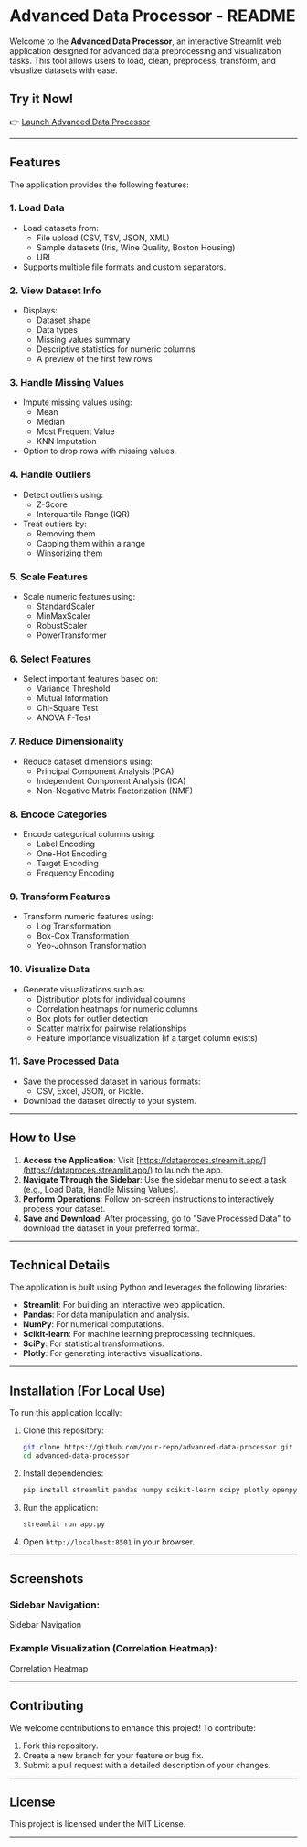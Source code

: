 # Advanced Data Processor - README

Welcome to the **Advanced Data Processor**, an interactive Streamlit web application designed for advanced data preprocessing and visualization tasks. This tool allows users to load, clean, preprocess, transform, and visualize datasets with ease.

## Try it Now!

👉 [Launch Advanced Data Processor](https://dataproces.streamlit.app/)

---

## **Features**

The application provides the following features:

### **1. Load Data**
- Load datasets from:
  - File upload (CSV, TSV, JSON, XML)
  - Sample datasets (Iris, Wine Quality, Boston Housing)
  - URL
- Supports multiple file formats and custom separators.

### **2. View Dataset Info**
- Displays:
  - Dataset shape
  - Data types
  - Missing values summary
  - Descriptive statistics for numeric columns
  - A preview of the first few rows

### **3. Handle Missing Values**
- Impute missing values using:
  - Mean
  - Median
  - Most Frequent Value
  - KNN Imputation
- Option to drop rows with missing values.

### **4. Handle Outliers**
- Detect outliers using:
  - Z-Score
  - Interquartile Range (IQR)
- Treat outliers by:
  - Removing them
  - Capping them within a range
  - Winsorizing them

### **5. Scale Features**
- Scale numeric features using:
  - StandardScaler
  - MinMaxScaler
  - RobustScaler
  - PowerTransformer

### **6. Select Features**
- Select important features based on:
  - Variance Threshold
  - Mutual Information
  - Chi-Square Test
  - ANOVA F-Test

### **7. Reduce Dimensionality**
- Reduce dataset dimensions using:
  - Principal Component Analysis (PCA)
  - Independent Component Analysis (ICA)
  - Non-Negative Matrix Factorization (NMF)

### **8. Encode Categories**
- Encode categorical columns using:
  - Label Encoding
  - One-Hot Encoding
  - Target Encoding
  - Frequency Encoding

### **9. Transform Features**
- Transform numeric features using:
  - Log Transformation
  - Box-Cox Transformation
  - Yeo-Johnson Transformation

### **10. Visualize Data**
- Generate visualizations such as:
  - Distribution plots for individual columns
  - Correlation heatmaps for numeric columns
  - Box plots for outlier detection
  - Scatter matrix for pairwise relationships
  - Feature importance visualization (if a target column exists)

### **11. Save Processed Data**
- Save the processed dataset in various formats:
  - CSV, Excel, JSON, or Pickle.
- Download the dataset directly to your system.

---

## **How to Use**

1. **Access the Application**: Visit [https://dataproces.streamlit.app/](https://dataproces.streamlit.app/) to launch the app.
2. **Navigate Through the Sidebar**: Use the sidebar menu to select a task (e.g., Load Data, Handle Missing Values).
3. **Perform Operations**: Follow on-screen instructions to interactively process your dataset.
4. **Save and Download**: After processing, go to "Save Processed Data" to download the dataset in your preferred format.

---

## **Technical Details**

The application is built using Python and leverages the following libraries:

- **Streamlit**: For building an interactive web application.
- **Pandas**: For data manipulation and analysis.
- **NumPy**: For numerical computations.
- **Scikit-learn**: For machine learning preprocessing techniques.
- **SciPy**: For statistical transformations.
- **Plotly**: For generating interactive visualizations.

---

## **Installation (For Local Use)**

To run this application locally:

1. Clone this repository:
   ```bash
   git clone https://github.com/your-repo/advanced-data-processor.git
   cd advanced-data-processor
   ```

2. Install dependencies:
   ```bash
   pip install streamlit pandas numpy scikit-learn scipy plotly openpyxl lxml 
   ```

3. Run the application:
   ```bash
   streamlit run app.py
   ```

4. Open `http://localhost:8501` in your browser.

---

## **Screenshots**

### Sidebar Navigation:
Sidebar Navigation

### Example Visualization (Correlation Heatmap):
Correlation Heatmap

---

## **Contributing**

We welcome contributions to enhance this project! To contribute:

1. Fork this repository.
2. Create a new branch for your feature or bug fix.
3. Submit a pull request with a detailed description of your changes.

---

## **License**

This project is licensed under the MIT License.

---


